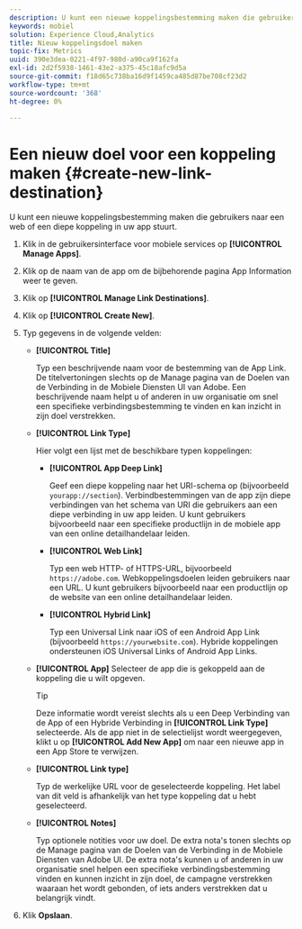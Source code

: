 ```yaml
---
description: U kunt een nieuwe koppelingsbestemming maken die gebruikers naar een web of een diepe koppeling in uw app stuurt.
keywords: mobiel
solution: Experience Cloud,Analytics
title: Nieuw koppelingsdoel maken
topic-fix: Metrics
uuid: 390e3dea-0221-4f97-980d-a90ca9f162fa
exl-id: 2d2f5938-1461-43e2-a375-45c18afc9d5a
source-git-commit: f18d65c738ba16d9f1459ca485d87be708cf23d2
workflow-type: tm+mt
source-wordcount: '368'
ht-degree: 0%

---
```


# Een nieuw doel voor een koppeling maken {#create-new-link-destination}

U kunt een nieuwe koppelingsbestemming maken die gebruikers naar een web of een diepe koppeling in uw app stuurt.

1. Klik in de gebruikersinterface voor mobiele services op **[!UICONTROL Manage Apps]**.
1. Klik op de naam van de app om de bijbehorende pagina App Information weer te geven.
1. Klik op **[!UICONTROL Manage Link Destinations]**.
1. Klik op **[!UICONTROL Create New]**.
1. Typ gegevens in de volgende velden:
   * **[!UICONTROL Title]**

      Typ een beschrijvende naam voor de bestemming van de App Link. De titelvertoningen slechts op de Manage pagina van de Doelen van de Verbinding in de Mobiele Diensten UI van Adobe. Een beschrijvende naam helpt u of anderen in uw organisatie om snel een specifieke verbindingsbestemming te vinden en kan inzicht in zijn doel verstrekken.

   * **[!UICONTROL Link Type]**

      Hier volgt een lijst met de beschikbare typen koppelingen:

      * **[!UICONTROL App Deep Link]**

         Geef een diepe koppeling naar het URI-schema op (bijvoorbeeld `yourapp://section`). Verbindbestemmingen van de app zijn diepe verbindingen van het schema van URI die gebruikers aan een diepe verbinding in uw app leiden. U kunt gebruikers bijvoorbeeld naar een specifieke productlijn in de mobiele app van een online detailhandelaar leiden.

      * **[!UICONTROL Web Link]**

         Typ een web HTTP- of HTTPS-URL, bijvoorbeeld `https://adobe.com`. Webkoppelingsdoelen leiden gebruikers naar een URL. U kunt gebruikers bijvoorbeeld naar een productlijn op de website van een online detailhandelaar leiden.

      * **[!UICONTROL Hybrid Link]**

         Typ een Universal Link naar iOS of een Android App Link (bijvoorbeeld `https://yourwebsite.com`). Hybride koppelingen ondersteunen iOS Universal Links of Android App Links.
   * **[!UICONTROL App]**
Selecteer de app die is gekoppeld aan de koppeling die u wilt opgeven.

      >[!TIP]
      >
      >Deze informatie wordt vereist slechts als u een Deep Verbinding van de App of een Hybride Verbinding in **[!UICONTROL Link Type]** selecteerde. Als de app niet in de selectielijst wordt weergegeven, klikt u op **[!UICONTROL Add New App]** om naar een nieuwe app in een App Store te verwijzen.

   * **[!UICONTROL Link type]**

      Typ de werkelijke URL voor de geselecteerde koppeling. Het label van dit veld is afhankelijk van het type koppeling dat u hebt geselecteerd.

   * **[!UICONTROL Notes]**

      Typ optionele notities voor uw doel. De extra nota&#39;s tonen slechts op de Manage pagina van de Doelen van de Verbinding in de Mobiele Diensten van Adobe UI. De extra nota&#39;s kunnen u of anderen in uw organisatie snel helpen een specifieke verbindingsbestemming vinden en kunnen inzicht in zijn doel, de campagne verstrekken waaraan het wordt gebonden, of iets anders verstrekken dat u belangrijk vindt.


1. Klik **Opslaan**.
